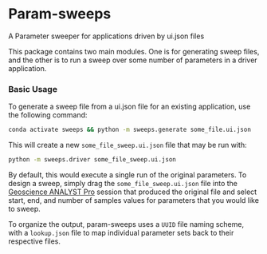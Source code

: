 # Param-sweeps

A Parameter sweeper for applications driven by ui.json files

This package contains two main modules.  One is for generating sweep
files, and the other is to run a sweep over some number of parameters
in a driver application.

### Basic Usage

To generate a sweep file from a ui.json file for an existing
application, use the following command:

```bash
conda activate sweeps && python -m sweeps.generate some_file.ui.json
```

This will create a new `some_file_sweep.ui.json` file that may be run
with:

```bash
python -m sweeps.driver some_file_sweep.ui.json
```

By default, this would execute a single run of the original parameters.
To design a sweep, simply drag the `some_file_sweep.ui.json` file into
the [Geoscience ANALYST Pro](https://mirageoscience.com/mining-industry-software/geoscience-analyst-pro/)
session that produced the original file and select start, end, and number
of samples values for parameters that you would like to sweep.


To organize the output, param-sweeps uses a `UUID` file naming scheme, with
a `lookup.json` file to map individual parameter sets back to their respective
files.
